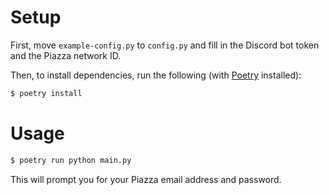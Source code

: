 # Setup

First, move `example-config.py` to `config.py` and fill in the Discord bot
token and the Piazza network ID.

Then, to install dependencies, run the following (with [Poetry](https://python-poetry.org/) installed):

```sh
$ poetry install
```

# Usage

```sh
$ poetry run python main.py
```

This will prompt you for your Piazza email address and password.
